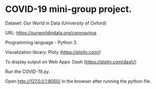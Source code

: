 # COVID-19 mini-group project.

Dataset: Our World in Data (University of Oxford)

URL: https://ourworldindata.org/coronavirus

Programming language - Python 3.

Visualization library: Ploty (https://plotly.com/)

To display output on Web Apps: Dash (https://plotly.com/dash/)

Run the COVID-19.py.

Open http://127.0.0.1:8050/ in the browser after running the python file.
